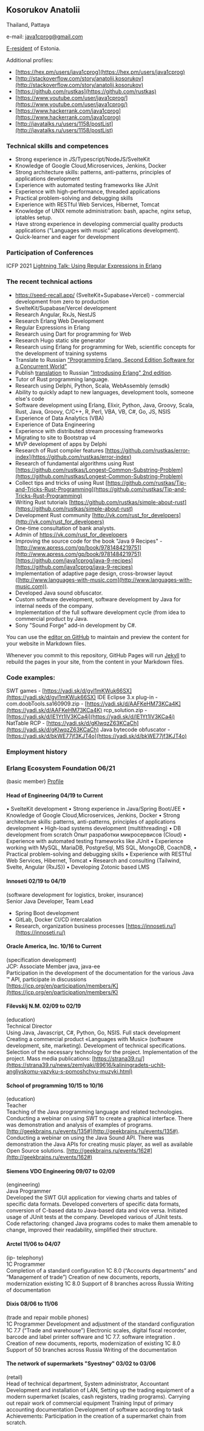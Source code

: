 
## Kosorukov Anatolii

<!-- [My blog](blog.html) -->
Thailand, Pattaya

e-mail: java1cprog@gmail.com 

[E-resident](https://e-resident.gov.ee/) of Estonia.

Additional profiles:
- [https://hex.pm/users/java1cprog](https://hex.pm/users/java1cprog)
- [http://stackoverflow.com/story/anatolij.kosorukov](http://stackoverflow.com/story/anatolij.kosorukov)
- [https://github.com/rustkas](https://github.com/rustkas)
- [https://www.youtube.com/user/java1cprog/](https://www.youtube.com/user/java1cprog/)
- [https://www.hackerrank.com/java1cprog](https://www.hackerrank.com/java1cprog)
- [http://javatalks.ru/users/1158/postList](http://javatalks.ru/users/1158/postList)


### Technical skills and competences
* Strong experience in  JS/Typescript/NodeJS/SvelteKit
* Knowledge of Google Cloud,Microservices, Jenkins, Docker
* Strong architecture skills: patterns, anti-patterns, principles of applications development
* Experience with automated testing frameworks like JUnit
* Experience with high-performance, threaded applications
* Practical problem-solving and debugging skills
* Experience with RESTful Web Services, Hibernet, Tomcat
* Knowledge of UNIX remote administration: bash, apache, nginx setup, iptables setup.
* Have strong experience in developing commercial quality products applications ("Languages with music" applications development).
* Quick-learner and eager for development

### Participation of Conferences
ICFP 2021 [Lightning Talk: Using Regular Expressions in Erlang](https://icfp21.sigplan.org/details/erlang-2021-papers/14/Lightning-Talk-Using-Regular-Expressions-in-Erlang)

### The recent technical actions 
* https://seed-recall.app/ (SvelteKit+Supabase+Vercel) - commercial development from zero to production
* SvelteKit/Supabase/Vercel development
* Research Angular, RxJs, NestJS
* Research Erlang Web Development
* Regular Expressions in Erlang
* Research using Dart for programming for Web
* Research Hugo static site generator
* Research using Erlang for programming for Web, scientific concepts for the development of training systems 
* Translate to Russian ["Programming Erlang, Second Edition Software for a Concurrent World"](https://pragprog.com/book/jaerlang2/programming-erlang)
* Publish [translation](https://github.com/rustkas/Introducing-Erlang-2nd-Edition-translation-into-Russian-) to Russian ["Introdusing Erlang" 2nd edition](https://learning.oreilly.com/library/view/introducing-erlang-2nd/9781491973363/). 
* Tutor of Rust programming language.
* Research using Delphi, Python, Scala, WebAssembly (emsdk)
* Ability to quickly adapt to new languages, development tools, someone else's code
* Software development using Erlang, Elixir, Python, Java, Groovy, Scala, Rust, Java, Groovy, C/C++, R, Perl, VBA, VB, C#, Go, JS, NSIS
*  Experience of Data Analytics (VBA)
*  Experience of Data Engineering
*  Experience with distributed stream processing frameworks
*  Migrating to site to Bootstrap v4
*  MVP development of apps by Delphi
*  Research of Rust compiler features [https://github.com/rustkas/error-index](https://github.com/rustkas/error-index)
*  Research of fundamental algorithms using Rust [https://github.com/rustkas/Longest-Common-Substring-Problem](https://github.com/rustkas/Longest-Common-Substring-Problem)
*  Collect tips and tricks of using Rust [https://github.com/rustkas/Tip-and-Tricks-Rust-Programming](https://github.com/rustkas/Tip-and-Tricks-Rust-Programming)
*  Writing Rust tutorials [https://github.com/rustkas/simple-about-rust](https://github.com/rustkas/simple-about-rust)
*  Development Rust community  [http://vk.com/rust_for_developers](http://vk.com/rust_for_developers)
*  One-time consultation of bank analysts.
* Admin of https://vk.com/rust_for_developers
* Improving the source code for the book "Java 9 Recipes" - [http://www.apress.com/gp/book/9781484219751](http://www.apress.com/gp/book/9781484219751)
[https://github.com/java1cprog/java-9-recipes](https://github.com/java1cprog/java-9-recipes)
* Implementation of adaptive page design, cross-browser layout ([http://www.languages-with-music.com](http://www.languages-with-music.com)).
* Developed Java sound obfuscator.
* Custom software development, software development by Java for internal needs of the company.
* Implementation of the full software development cycle (from idea to commercial product by Java.
* Sony "Sound Forge" add-in development by C#.


You can use the [editor on GitHub](https://github.com/rustkas/rustkas.github.io/edit/master/index.md) to maintain and preview the content for your website in Markdown files.

Whenever you commit to this repository, GitHub Pages will run [Jekyll](https://jekyllrb.com/) to rebuild the pages in your site, from the content in your Markdown files.

### Code examples:
SWT games - [https://yadi.sk/d/gyl1mKWuk66SX](https://yadi.sk/d/gyl1mKWuk66SX)
IDE Eclipse 3.x plug-in - com.doobTools.sa160909.zip - [https://yadi.sk/d/AAFKeHM73KCa4K](https://yadi.sk/d/AAFKeHM73KCa4K)
rcp_solution.zip - [https://yadi.sk/d/IE1Yt1lV3KCa4i](https://yadi.sk/d/IE1Yt1lV3KCa4i)
NatTable RCP - [https://yadi.sk/d/gKlwqzZ63KCaCh](https://yadi.sk/d/gKlwqzZ63KCaCh)
Java bytecode obfuscator - [https://yadi.sk/d/bkWE77jf3KJT4o](https://yadi.sk/d/bkWE77jf3KJT4o)

### Employment history 

### Erlang Ecosystem Foundation 06/21
(basic member)
[Profile](https://members.erlef.org/Sys/PublicProfile/60481282)

#### Head of Engineering 04/19 to Current
• SvelteKit development
• Strong experience in Java/Spring Boot/JEE
• Knowledge of Google Cloud,Microservices, Jenkins, Docker
• Strong architecture skills: patterns, anti-patterns, principles of applications development
• High-load systems development (multithreading)
• DB development from scratch
Опыт разработки микросервисов (Сloud)
• Experience with automated testing frameworks like JUnit
• Experience working with MySQL, MariaDB, PostgreSql, MS SQL, MongoDB, CoachDB,
• Practical problem-solving and debugging skills
• Experience with RESTful Web Services, Hibernet, Tomcat
• Research and consulting (Tailwind, Svelte, Angular {RxJS})
• Developing Zotonic based LMS

#### Innoseti 02/19 to 04/19
(software development for logistics, broker, insurance)  
Senior Java Developer, Team Lead
 - Spring Boot development 
 - GitLab, Docker CI/CD intercalation 
 - Research, organization business processes
[https://innoseti.ru/](https://innoseti.ru/)

#### Oracle America, Inc. 10/16 to Current
(specification development)  
JCP: Associate Member java, java-ee  
Participation in the development of the documentation for the various Java ™ API, participate in
discussions
[https://jcp.org/en/participation/members/K](https://jcp.org/en/participation/members/K)

#### Filevskij N.M. 02/09 to 02/19
(education)  
Technical Director  
Using Java, Javascript, C#, Python, Go, NSIS.
Full stack development Creating a commercial product «Languages with Music» (software development, site, marketing).
Development of technical specifications.
Selection of the necessary technology for the project.
Implementation of the project.
Mass media publications:
[https://strana39.ru/](https://strana39.ru/news/zemlyaki/89616/kaliningradets-uchit-angliyskomu-yazyku-s-pomoshchyu-muzyki.html)

#### School of programming 10/15 to 10/16
(education)  
Teacher  
Teaching of the Java programming language and related technologies.
Conducting a webinar on using SWT to create a graphical interface. There was demonstration and analysis of examples of programs.
[http://geekbrains.ru/events/135#](http://geekbrains.ru/events/135#).
Conducting a webinar on using the Java Sound API. There was demonstration the Java APIs for creating music player, as well as available Open Source solutions.
[http://geekbrains.ru/events/162#](http://geekbrains.ru/events/162#)

#### Siemens VDO Engineering 09/07 to 02/09
(engineering)  
Java Programmer  
Developed the SWT GUI application for viewing charts and tables of specific data formats.
Developed converters of specific data formats, conversion of C-based data to Java-based data and vice versa.
Initiated usage of JUnit tests at the company. Developed various of JUnit tests.
Code refactoring: changed Java programs codes to make them amenable to change, improved their readability, simplified their structure.

#### Arctel 11/06 to 04/07
(ip- telephony)  
1C Programmer  
Completion of a standard configuration 1C 8.0 (“Accounts departments” and “Management of trade”)
Creation of new documents, reports, modernization existing 1C 8.0
Support of 8 branches across Russia
Writing of  documentation

#### Dixis 08/06 to 11/06
(trade and repair mobile phones)  
1C Programmer 
Development and adjustment of the standard configuration 1C 7.7 (“Trade and warehouse”)
Electronic scales, digital fiscal recorder, barcode and label printer software and 1C 7.7. software integration .
Creation of new documents, reports, modernization of existing 1C 8.0
Support of 50 branches across Russia
Writing of the documentation

#### The network of supermarkets "Syestnoy" 03/02 to 03/06
(retail)  
Head of technical department, System administrator, Accountant
Development and installation of LAN,
Setting up the trading equipment of a modern supermarket (scales, cash registers, trading programs).
Carrying out repair work of commercial equipment
Training
Input of primary accounting documentation
Development of software according to task
Achievements:
Participation in the creation of a supermarket chain from scratch.


